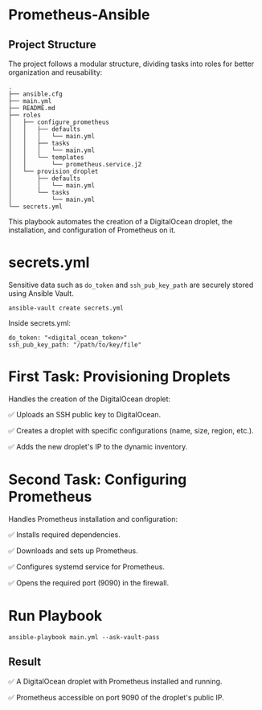 # Prometheus-Ansible
## Project Structure
The project follows a modular structure, dividing tasks into roles for better organization and reusability:
```
.
├── ansible.cfg
├── main.yml
├── README.md
├── roles
│   ├── configure_prometheus
│   │   ├── defaults
│   │   │   └── main.yml
│   │   ├── tasks
│   │   │   └── main.yml
│   │   └── templates
│   │       └── prometheus.service.j2
│   └── provision_droplet
│       ├── defaults
│       │   └── main.yml
│       └── tasks
│           └── main.yml
└── secrets.yml
```

This playbook automates the creation of a DigitalOcean droplet, the installation, and configuration of Prometheus on it. 
# secrets.yml
Sensitive data such as `do_token` and `ssh_pub_key_path` are securely stored using Ansible Vault.
``` 
ansible-vault create secrets.yml
```
Inside secrets.yml:
```
do_token: "<digital_ocean_token>"
ssh_pub_key_path: "/path/to/key/file"
```
# First Task: Provisioning Droplets
Handles the creation of the DigitalOcean droplet:

✅ Uploads an SSH public key to DigitalOcean.

✅ Creates a droplet with specific configurations (name, size, region, etc.).

✅ Adds the new droplet's IP to the dynamic inventory.

# Second Task: Configuring Prometheus
Handles Prometheus installation and configuration:

✅ Installs required dependencies.

✅ Downloads and sets up Prometheus.

✅ Configures systemd service for Prometheus.

✅ Opens the required port (9090) in the firewall.

# Run Playbook
``` 
ansible-playbook main.yml --ask-vault-pass
```
## Result
✅ A DigitalOcean droplet with Prometheus installed and running.

✅ Prometheus accessible on port 9090 of the droplet's public IP.